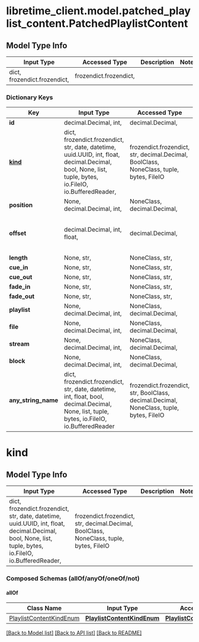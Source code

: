 # libretime_client.model.patched_playlist_content.PatchedPlaylistContent

## Model Type Info
Input Type | Accessed Type | Description | Notes
------------ | ------------- | ------------- | -------------
dict, frozendict.frozendict,  | frozendict.frozendict,  |  | 

### Dictionary Keys
Key | Input Type | Accessed Type | Description | Notes
------------ | ------------- | ------------- | ------------- | -------------
**id** | decimal.Decimal, int,  | decimal.Decimal,  |  | [optional] 
**[kind](#kind)** | dict, frozendict.frozendict, str, date, datetime, uuid.UUID, int, float, decimal.Decimal, bool, None, list, tuple, bytes, io.FileIO, io.BufferedReader,  | frozendict.frozendict, str, decimal.Decimal, BoolClass, NoneClass, tuple, bytes, FileIO |  | [optional] 
**position** | None, decimal.Decimal, int,  | NoneClass, decimal.Decimal,  |  | [optional] 
**offset** | decimal.Decimal, int, float,  | decimal.Decimal,  |  | [optional] value must be a 64 bit float
**length** | None, str,  | NoneClass, str,  |  | [optional] 
**cue_in** | None, str,  | NoneClass, str,  |  | [optional] 
**cue_out** | None, str,  | NoneClass, str,  |  | [optional] 
**fade_in** | None, str,  | NoneClass, str,  |  | [optional] 
**fade_out** | None, str,  | NoneClass, str,  |  | [optional] 
**playlist** | None, decimal.Decimal, int,  | NoneClass, decimal.Decimal,  |  | [optional] 
**file** | None, decimal.Decimal, int,  | NoneClass, decimal.Decimal,  |  | [optional] 
**stream** | None, decimal.Decimal, int,  | NoneClass, decimal.Decimal,  |  | [optional] 
**block** | None, decimal.Decimal, int,  | NoneClass, decimal.Decimal,  |  | [optional] 
**any_string_name** | dict, frozendict.frozendict, str, date, datetime, int, float, bool, decimal.Decimal, None, list, tuple, bytes, io.FileIO, io.BufferedReader | frozendict.frozendict, str, BoolClass, decimal.Decimal, NoneClass, tuple, bytes, FileIO | any string name can be used but the value must be the correct type | [optional]

# kind

## Model Type Info
Input Type | Accessed Type | Description | Notes
------------ | ------------- | ------------- | -------------
dict, frozendict.frozendict, str, date, datetime, uuid.UUID, int, float, decimal.Decimal, bool, None, list, tuple, bytes, io.FileIO, io.BufferedReader,  | frozendict.frozendict, str, decimal.Decimal, BoolClass, NoneClass, tuple, bytes, FileIO |  | 

### Composed Schemas (allOf/anyOf/oneOf/not)
#### allOf
Class Name | Input Type | Accessed Type | Description | Notes
------------- | ------------- | ------------- | ------------- | -------------
[PlaylistContentKindEnum](PlaylistContentKindEnum.md) | [**PlaylistContentKindEnum**](PlaylistContentKindEnum.md) | [**PlaylistContentKindEnum**](PlaylistContentKindEnum.md) |  | 

[[Back to Model list]](../../README.md#documentation-for-models) [[Back to API list]](../../README.md#documentation-for-api-endpoints) [[Back to README]](../../README.md)

